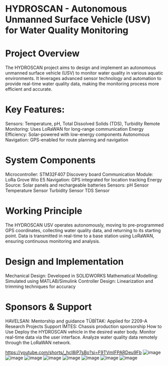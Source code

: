 # HYDROSCAN - Autonomous Unmanned Surface Vehicle (USV) for Water Quality Monitoring
# Project Overview 
The HYDROSCAN project aims to design and implement an autonomous unmanned surface vehicle (USV) to monitor water quality in various aquatic environments. It leverages advanced sensor technology and automation to provide real-time water quality data, making the monitoring process more efficient and accurate.
# Key Features:
Sensors: Temperature, pH, Total Dissolved Solids (TDS), Turbidity
Remote Monitoring: Uses LoRaWAN for long-range communication
Energy Efficiency: Solar-powered with low-energy components
Autonomous Navigation: GPS-enabled for route planning and navigation
# System Components
Microcontroller: STM32F407 Discovery board
Communication Module: LoRa Grove Wio E5
Navigation: GPS integrated for location tracking
Energy Source: Solar panels and rechargeable batteries
Sensors:
pH Sensor
Temperature Sensor
Turbidity Sensor
TDS Sensor
# Working Principle
The HYDROSCAN USV operates autonomously, moving to pre-programmed GPS coordinates, collecting water quality data, and returning to its starting point. Data is transmitted in real-time to a base station using LoRaWAN, ensuring continuous monitoring and analysis.

# Design and Implementation
Mechanical Design: Developed in SOLIDWORKS
Mathematical Modelling: Simulated using MATLAB/Simulink
Controller Design: Linearization and trimming techniques for accuracy
# Sponsors & Support
HAVELSAN: Mentorship and guidance
TÜBİTAK: Applied for 2209-A Research Projects Support
İMTES: Chassis production sponsorship
How to Use
Deploy the HYDROSCAN vehicle in the desired water body.
Monitor real-time data via the user interface.
Analyze water quality data remotely through the LoRaWAN network.

https://youtube.com/shorts/_hcI8iP7sBo?si=F9TVmlFPARDeu9Fb
![image](https://github.com/user-attachments/assets/aebb42c0-f579-4697-af1b-ca9c0d090211)
![image](https://github.com/user-attachments/assets/5f2567a7-34f5-432b-9804-e0c42ffe7bd7)
![image](https://github.com/user-attachments/assets/ca8da987-ba75-40b0-bba5-a4344801a9d8)
![image](https://github.com/user-attachments/assets/946ae137-1ac9-4396-847c-108d14951491)
![image](https://github.com/user-attachments/assets/7e2d0320-4579-4a9d-b8c6-f0e930b1963e)
![image](https://github.com/user-attachments/assets/09affba4-df2b-4654-afe6-b78306c73a8e) 
![image](https://github.com/user-attachments/assets/c8bb341c-8889-4c8d-ae23-38db8b5c4ae8)
![image](https://github.com/user-attachments/assets/f8541490-885f-4082-9ec9-966031233bbb)

